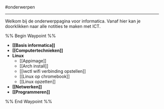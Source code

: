 #onderwerpen 

---

Welkom bij de onderwerppagina voor informatica. Vanaf hier kan je doorklikken naar alle notities te maken met ICT.

%% Begin Waypoint %%
- **[[Basis informatica]]**
- **[[Computertechnieken]]**
- **Linux**
	- [[Appimage]]
	- [[Arch install]]
	- [[iwctl wifi verbinding opstellen]]
	- [[Linux op chromebook]]
	- [[Linux opzetten]]
- **[[Netwerken]]**
- **[[Programmeren]]**

%% End Waypoint %%